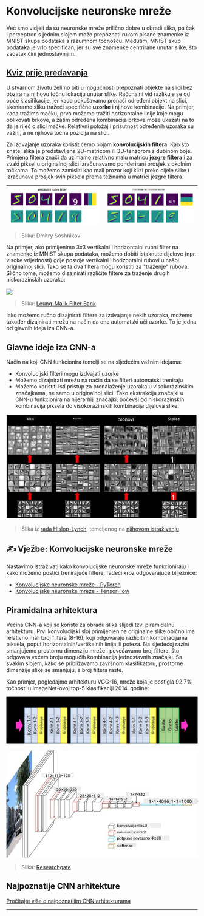 <!--
CO_OP_TRANSLATOR_METADATA:
{
  "original_hash": "a560d5b845962cf33dc102266e409568",
  "translation_date": "2025-09-23T14:50:40+00:00",
  "source_file": "lessons/4-ComputerVision/07-ConvNets/README.md",
  "language_code": "hr"
}
-->
# Konvolucijske neuronske mreže

Već smo vidjeli da su neuronske mreže prilično dobre u obradi slika, pa čak i perceptron s jednim slojem može prepoznati rukom pisane znamenke iz MNIST skupa podataka s razumnom točnošću. Međutim, MNIST skup podataka je vrlo specifičan, jer su sve znamenke centrirane unutar slike, što zadatak čini jednostavnijim.

## [Kviz prije predavanja](https://ff-quizzes.netlify.app/en/ai/quiz/13)

U stvarnom životu želimo biti u mogućnosti prepoznati objekte na slici bez obzira na njihovu točnu lokaciju unutar slike. Računalni vid razlikuje se od opće klasifikacije, jer kada pokušavamo pronaći određeni objekt na slici, skeniramo sliku tražeći specifične **uzorke** i njihove kombinacije. Na primjer, kada tražimo mačku, prvo možemo tražiti horizontalne linije koje mogu oblikovati brkove, a zatim određena kombinacija brkova može ukazati na to da je riječ o slici mačke. Relativni položaj i prisutnost određenih uzoraka su važni, a ne njihova točna pozicija na slici.

Za izdvajanje uzoraka koristit ćemo pojam **konvolucijskih filtera**. Kao što znate, slika je predstavljena 2D-matricom ili 3D-tenzorom s dubinom boje. Primjena filtera znači da uzimamo relativno malu matricu **jezgre filtera** i za svaki piksel u originalnoj slici izračunavamo ponderirani prosjek s okolnim točkama. To možemo zamisliti kao mali prozor koji klizi preko cijele slike i izračunava prosjek svih piksela prema težinama u matrici jezgre filtera.

![Vertikalni rubni filter](../../../../../translated_images/filter-vert.b7148390ca0bc356ddc7e55555d2481819c1e86ddde9dce4db5e71a69d6f887f.hr.png) | ![Horizontalni rubni filter](../../../../../translated_images/filter-horiz.59b80ed4feb946efbe201a7fe3ca95abb3364e266e6fd90820cb893b4d3a6dda.hr.png)
----|----

> Slika: Dmitry Soshnikov

Na primjer, ako primijenimo 3x3 vertikalni i horizontalni rubni filter na znamenke iz MNIST skupa podataka, možemo dobiti istaknute dijelove (npr. visoke vrijednosti) gdje postoje vertikalni i horizontalni rubovi u našoj originalnoj slici. Tako se ta dva filtera mogu koristiti za "traženje" rubova. Slično tome, možemo dizajnirati različite filtere za traženje drugih niskorazinskih uzoraka:

<img src="images/lmfilters.jpg" width="500" align="center"/>

> Slika: [Leung-Malik Filter Bank](https://www.robots.ox.ac.uk/~vgg/research/texclass/filters.html)

Iako možemo ručno dizajnirati filtere za izdvajanje nekih uzoraka, možemo također dizajnirati mrežu na način da ona automatski uči uzorke. To je jedna od glavnih ideja iza CNN-a.

## Glavne ideje iza CNN-a

Način na koji CNN funkcionira temelji se na sljedećim važnim idejama:

* Konvolucijski filteri mogu izdvajati uzorke
* Možemo dizajnirati mrežu na način da se filteri automatski treniraju
* Možemo koristiti isti pristup za pronalaženje uzoraka u visokorazinskim značajkama, ne samo u originalnoj slici. Tako ekstrakcija značajki u CNN-u funkcionira na hijerarhiji značajki, počevši od niskorazinskih kombinacija piksela do visokorazinskih kombinacija dijelova slike.

![Hijerarhijska ekstrakcija značajki](../../../../../translated_images/FeatureExtractionCNN.d9b456cbdae7cb643fde3032b81b2940e3cf8be842e29afac3f482725ba7f95c.hr.png)

> Slika iz [rada Hislop-Lynch](https://www.semanticscholar.org/paper/Computer-vision-based-pedestrian-trajectory-Hislop-Lynch/26e6f74853fc9bbb7487b06dc2cf095d36c9021d), temeljenog na [njihovom istraživanju](https://dl.acm.org/doi/abs/10.1145/1553374.1553453)

## ✍️ Vježbe: Konvolucijske neuronske mreže

Nastavimo istraživati kako konvolucijske neuronske mreže funkcioniraju i kako možemo postići trenirajuće filtere, radeći kroz odgovarajuće bilježnice:

* [Konvolucijske neuronske mreže - PyTorch](ConvNetsPyTorch.ipynb)
* [Konvolucijske neuronske mreže - TensorFlow](ConvNetsTF.ipynb)

## Piramidalna arhitektura

Većina CNN-a koji se koriste za obradu slika slijedi tzv. piramidalnu arhitekturu. Prvi konvolucijski sloj primijenjen na originalne slike obično ima relativno mali broj filtera (8-16), koji odgovaraju različitim kombinacijama piksela, poput horizontalnih/vertikalnih linija ili poteza. Na sljedećoj razini smanjujemo prostornu dimenziju mreže i povećavamo broj filtera, što odgovara većem broju mogućih kombinacija jednostavnih značajki. Sa svakim slojem, kako se približavamo završnom klasifikatoru, prostorne dimenzije slike se smanjuju, a broj filtera raste.

Kao primjer, pogledajmo arhitekturu VGG-16, mreže koja je postigla 92.7% točnosti u ImageNet-ovoj top-5 klasifikaciji 2014. godine:

![ImageNet slojevi](../../../../../translated_images/vgg-16-arch1.d901a5583b3a51baeaab3e768567d921e5d54befa46e1e642616c5458c934028.hr.jpg)

![ImageNet piramida](../../../../../translated_images/vgg-16-arch.64ff2137f50dd49fdaa786e3f3a975b3f22615efd13efb19c5d22f12e01451a1.hr.jpg)

> Slika: [Researchgate](https://www.researchgate.net/figure/Vgg16-model-structure-To-get-the-VGG-NIN-model-we-replace-the-2-nd-4-th-6-th-7-th_fig2_335194493)

## Najpoznatije CNN arhitekture

[Pročitajte više o najpoznatijim CNN arhitekturama](CNN_Architectures.md)

---

